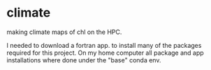 # climate
making climate maps of chl on the HPC.

I needed to download a fortran app. to install many of the packages required for this project.
On my home computer all package and app installations where done under the "base" conda env. 
 
